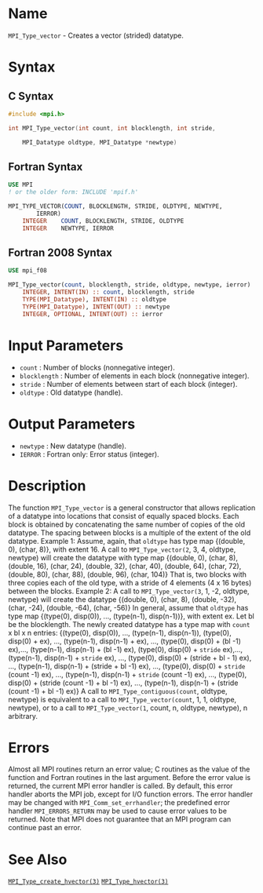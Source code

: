 # Name

`MPI_Type_vector` - Creates a vector (strided) datatype.

# Syntax

## C Syntax

```c
#include <mpi.h>

int MPI_Type_vector(int count, int blocklength, int stride,

    MPI_Datatype oldtype, MPI_Datatype *newtype)
```

## Fortran Syntax

```fortran
USE MPI
! or the older form: INCLUDE 'mpif.h'

MPI_TYPE_VECTOR(COUNT, BLOCKLENGTH, STRIDE, OLDTYPE, NEWTYPE,
        IERROR)
    INTEGER    COUNT, BLOCKLENGTH, STRIDE, OLDTYPE
    INTEGER    NEWTYPE, IERROR
```

## Fortran 2008 Syntax

```fortran
USE mpi_f08

MPI_Type_vector(count, blocklength, stride, oldtype, newtype, ierror)
    INTEGER, INTENT(IN) :: count, blocklength, stride
    TYPE(MPI_Datatype), INTENT(IN) :: oldtype
    TYPE(MPI_Datatype), INTENT(OUT) :: newtype
    INTEGER, OPTIONAL, INTENT(OUT) :: ierror
```


# Input Parameters

* `count` : Number of blocks (nonnegative integer).
* `blocklength` : Number of elements in each block (nonnegative integer).
* `stride` : Number of elements between start of each block (integer).
* `oldtype` : Old datatype (handle).

# Output Parameters

* `newtype` : New datatype (handle).
* `IERROR` : Fortran only: Error status (integer).

# Description

The function `MPI_Type_vector` is a general constructor that allows
replication of a datatype into locations that consist of equally spaced
blocks. Each block is obtained by concatenating the same number of
copies of the old datatype. The spacing between blocks is a multiple of
the extent of the old datatype.
Example 1: Assume, again, that `oldtype` has type map {(double, 0),
(char, 8)}, with extent 16. A call to `MPI_Type_vector(2`, 3, 4, oldtype,
newtype) will create the datatype with type map
        {(double, 0), (char, 8), (double, 16), (char, 24),
        (double, 32), (char, 40),
        (double, 64), (char, 72),
        (double, 80), (char, 88), (double, 96), (char, 104)}
That is, two blocks with three copies each of the old type, with a
stride of 4 elements (4 x 16 bytes) between the blocks.
Example 2: A call to `MPI_Type_vector(3`, 1, -2, oldtype, newtype)
will create the datatype
        {(double, 0), (char, 8), (double, -32), (char, -24),
        (double, -64), (char, -56)}
In general, assume that `oldtype` has type map
        {(type(0), disp(0)), ..., (type(n-1), disp(n-1))},
with extent ex. Let bl be the blocklength. The newly created datatype
has a type map with `count` x bl x n entries:
        {(type(0), disp(0)), ..., (type(n-1), disp(n-1)),
        (type(0), disp(0) + ex), ..., (type(n-1), disp(n-1) + ex), ...,
        (type(0), disp(0) + (bl -1)  ex),...,
        (type(n-1), disp(n-1) + (bl -1) ex),
        (type(0), disp(0) + `stride`  ex),..., (type(n-1),
        disp(n-1) + `stride`  ex), ...,
        (type(0), disp(0) + (stride + bl - 1)  ex), ...,
        (type(n-1), disp(n-1) + (stride + bl -1)  ex), ...,
        (type(0), disp(0) + `stride`  (count -1)  ex), ...,
        (type(n-1), disp(n-1) + `stride`  (count -1)  ex), ...,
        (type(0), disp(0) + (stride  (count -1) + bl -1)  ex), ...,
        (type(n-1), disp(n-1) + (stride  (count -1) + bl -1)  ex)}
A call to `MPI_Type_contiguous(count`, oldtype, newtype) is equivalent to
a call to `MPI_Type_vector(count`, 1, 1, oldtype, newtype), or to a call
to `MPI_Type_vector(1`, count, n, oldtype, newtype), n arbitrary.

# Errors

Almost all MPI routines return an error value; C routines as the value
of the function and Fortran routines in the last argument.
Before the error value is returned, the current MPI error handler is
called. By default, this error handler aborts the MPI job, except for
I/O function errors. The error handler may be changed with
`MPI_Comm_set_errhandler`; the predefined error handler `MPI_ERRORS_RETURN`
may be used to cause error values to be returned. Note that MPI does not
guarantee that an MPI program can continue past an error.

# See Also

[`MPI_Type_create_hvector(3)`](./?file=MPI_Type_create_hvector.md)
[`MPI_Type_hvector(3)`](./?file=MPI_Type_hvector.md)
